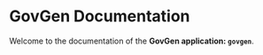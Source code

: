 <!--
parent:
  order: false
layout: home
-->

# GovGen Documentation

Welcome to the documentation of the **GovGen application: `govgen`**.
